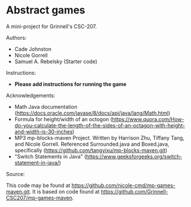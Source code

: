# Abstract games

A mini-project for Grinnell's CSC-207.

Authors:

* Cade Johnston
* Nicole Gorrell
* Samuel A. Rebelsky (Starter code)

Instructions:

* **Please add instructions for running the game**

Acknowledgements:

- Math Java documentation (https://docs.oracle.com/javase/8/docs/api/java/lang/Math.html)
- Formula for height/width of an octogon (https://www.quora.com/How-do-you-calculate-the-length-of-the-sides-of-an-octagon-with-height-and-width-is-30-inches)
- MP3 mp-blocks-maven Project. Written by Harrison Zhu, Tiffany Tang, and Nicole Gorrell. Referenced Surrounded.java and Boxed.java, specifically (https://github.com/tangyixu/mp-blocks-maven.git) 
- "Switch Statements in Java" (https://www.geeksforgeeks.org/switch-statement-in-java/)

Source:

This code may be found at <https://github.com/nicole-cmd/mp-games-maven.git>. It is based on code found at <https://github.com/Grinnell-CSC207/mp-games-maven>.
